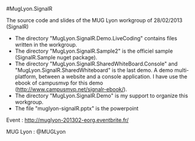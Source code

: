 #MugLyon.SignalR

The source code and slides of the MUG Lyon workgroup of 28/02/2013 (SignalR)

- The directory "MugLyon.SignalR.Demo.LiveCoding" contains files written in the workgroup.
- The directory "MugLyon.SignalR.Sample2" is the officiel sample (SignalR.Sample nuget package).
- The directory "MugLyon.SignalR.SharedWhiteBoard.Console" and "MugLyon.SignalR.SharedWhiteboard" is the last demo. A demo multi-platform, between a website and a console application. I have use the ebook of campusmvp for this demo (http://www.campusmvp.net/signalr-ebook/).
- The directory "MugLyon.SignalR.Demo" is my support to organize this workgroup.
- The file "muglyon-signalR.pptx" is the powerpoint

Event : http://muglyon-201302-eorg.eventbrite.fr/

MUG Lyon : @MUGLyon

